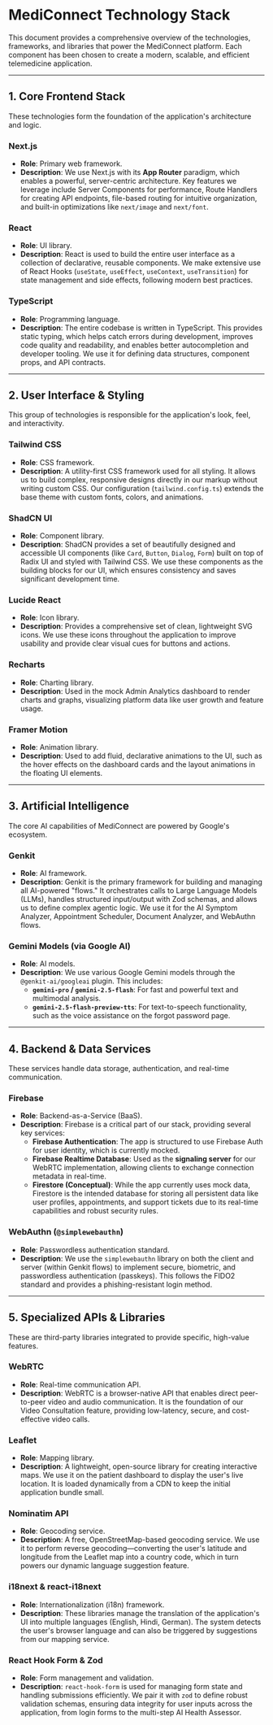 # MediConnect Technology Stack

This document provides a comprehensive overview of the technologies, frameworks, and libraries that power the MediConnect platform. Each component has been chosen to create a modern, scalable, and efficient telemedicine application.

---

## 1. Core Frontend Stack

These technologies form the foundation of the application's architecture and logic.

### **Next.js**
-   **Role**: Primary web framework.
-   **Description**: We use Next.js with its **App Router** paradigm, which enables a powerful, server-centric architecture. Key features we leverage include Server Components for performance, Route Handlers for creating API endpoints, file-based routing for intuitive organization, and built-in optimizations like `next/image` and `next/font`.

### **React**
-   **Role**: UI library.
-   **Description**: React is used to build the entire user interface as a collection of declarative, reusable components. We make extensive use of React Hooks (`useState`, `useEffect`, `useContext`, `useTransition`) for state management and side effects, following modern best practices.

### **TypeScript**
-   **Role**: Programming language.
-   **Description**: The entire codebase is written in TypeScript. This provides static typing, which helps catch errors during development, improves code quality and readability, and enables better autocompletion and developer tooling. We use it for defining data structures, component props, and API contracts.

---

## 2. User Interface & Styling

This group of technologies is responsible for the application's look, feel, and interactivity.

### **Tailwind CSS**
-   **Role**: CSS framework.
-   **Description**: A utility-first CSS framework used for all styling. It allows us to build complex, responsive designs directly in our markup without writing custom CSS. Our configuration (`tailwind.config.ts`) extends the base theme with custom fonts, colors, and animations.

### **ShadCN UI**
-   **Role**: Component library.
-   **Description**: ShadCN provides a set of beautifully designed and accessible UI components (like `Card`, `Button`, `Dialog`, `Form`) built on top of Radix UI and styled with Tailwind CSS. We use these components as the building blocks for our UI, which ensures consistency and saves significant development time.

### **Lucide React**
-   **Role**: Icon library.
-   **Description**: Provides a comprehensive set of clean, lightweight SVG icons. We use these icons throughout the application to improve usability and provide clear visual cues for buttons and actions.

### **Recharts**
-   **Role**: Charting library.
-   **Description**: Used in the mock Admin Analytics dashboard to render charts and graphs, visualizing platform data like user growth and feature usage.

### **Framer Motion**
-   **Role**: Animation library.
-   **Description**: Used to add fluid, declarative animations to the UI, such as the hover effects on the dashboard cards and the layout animations in the floating UI elements.

---

## 3. Artificial Intelligence

The core AI capabilities of MediConnect are powered by Google's ecosystem.

### **Genkit**
-   **Role**: AI framework.
-   **Description**: Genkit is the primary framework for building and managing all AI-powered "flows." It orchestrates calls to Large Language Models (LLMs), handles structured input/output with Zod schemas, and allows us to define complex agentic logic. We use it for the AI Symptom Analyzer, Appointment Scheduler, Document Analyzer, and WebAuthn flows.

### **Gemini Models (via Google AI)**
-   **Role**: AI models.
-   **Description**: We use various Google Gemini models through the `@genkit-ai/googleai` plugin. This includes:
    -   **`gemini-pro` / `gemini-2.5-flash`**: For fast and powerful text and multimodal analysis.
    -   **`gemini-2.5-flash-preview-tts`**: For text-to-speech functionality, such as the voice assistance on the forgot password page.

---

## 4. Backend & Data Services

These services handle data storage, authentication, and real-time communication.

### **Firebase**
-   **Role**: Backend-as-a-Service (BaaS).
-   **Description**: Firebase is a critical part of our stack, providing several key services:
    -   **Firebase Authentication**: The app is structured to use Firebase Auth for user identity, which is currently mocked.
    -   **Firebase Realtime Database**: Used as the **signaling server** for our WebRTC implementation, allowing clients to exchange connection metadata in real-time.
    -   **Firestore (Conceptual)**: While the app currently uses mock data, Firestore is the intended database for storing all persistent data like user profiles, appointments, and support tickets due to its real-time capabilities and robust security rules.

### **WebAuthn (`@simplewebauthn`)**
-   **Role**: Passwordless authentication standard.
-   **Description**: We use the `simplewebauthn` library on both the client and server (within Genkit flows) to implement secure, biometric, and passwordless authentication (passkeys). This follows the FIDO2 standard and provides a phishing-resistant login method.

---

## 5. Specialized APIs & Libraries

These are third-party libraries integrated to provide specific, high-value features.

### **WebRTC**
-   **Role**: Real-time communication API.
-   **Description**: WebRTC is a browser-native API that enables direct peer-to-peer video and audio communication. It is the foundation of our Video Consultation feature, providing low-latency, secure, and cost-effective video calls.

### **Leaflet**
-   **Role**: Mapping library.
-   **Description**: A lightweight, open-source library for creating interactive maps. We use it on the patient dashboard to display the user's live location. It is loaded dynamically from a CDN to keep the initial application bundle small.

### **Nominatim API**
-   **Role**: Geocoding service.
-   **Description**: A free, OpenStreetMap-based geocoding service. We use it to perform reverse geocoding—converting the user's latitude and longitude from the Leaflet map into a country code, which in turn powers our dynamic language suggestion feature.

### **i18next & react-i18next**
-   **Role**: Internationalization (i18n) framework.
-   **Description**: These libraries manage the translation of the application's UI into multiple languages (English, Hindi, German). The system detects the user's browser language and can also be triggered by suggestions from our mapping service.

### **React Hook Form & Zod**
-   **Role**: Form management and validation.
-   **Description**: `react-hook-form` is used for managing form state and handling submissions efficiently. We pair it with `zod` to define robust validation schemas, ensuring data integrity for user inputs across the application, from login forms to the multi-step AI Health Assessor.
